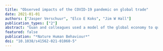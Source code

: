 ```yaml
---
title: "Observed impacts of the COVID-19 pandemic on global trade"
date: 2021-01-01
authors: ["Jasper Verschuur", "Elco E Koks", "Jim W Hall"]
publication_types: ["2"]
abstract: "Guan and colleagues used a model of the global economy to quantify the impacts of the coronavirus disease 2019 (COVID-19) pandemic under different scenarios of pandemic spreading and lockdown stringencies. Using real-time ship tracking data from before and during the pandemic, we show how the onset of disruption to trade was slower than modelled by Guan et al. Whereas supply chains to some countries with strong trading links to China (for example, Australia and Malaysia) have been affected in ways that resemble the results of their model (although to a lower extent than predicted), others with equally strong links (for example, Vietnam) have managed to increase their trade, contrary to the model’s predictions. Understanding the propagation of the economic shock from COVID-19, which can be informed by real-time observations as well as model predictions, will help to better allocate international aid and economic stimuli."
featured: false
publication: "*Nature Human Behaviour*"
doi: "10.1038/s41562-021-01060-5"
---
```


